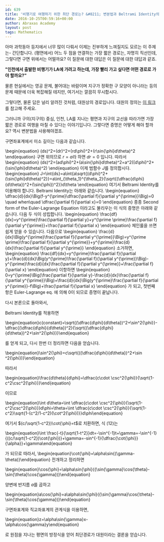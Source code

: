 ```yaml
---
id: 639
title: '비행기로 여행하기 위한 최단 경로는? &#8211; 변분법과 Beltrami Identity의 응용'
date: 2016-10-25T00:59:16+00:00
author: Abraxas Academy
layout: post
tags: Mathematics
---
```

아마 과학동아 등지에서 너무 많이 다뤄서 이제는 진부하게 느껴질지도 모르는 이 주제는- 간단합니다. (평면에서) 어느 두 점을 연결하는 가장 짧은 경로는, 자명히 직선인데, 그렇다면 구면 위에서는 어떨까요? 이 질문에 대한 대답은 이 질문에 대한 대답과 같죠.

 

**"인천에서 출발한 비행기가 LA에 가려고 하는데, 가장 빨리 가고 싶다면 어떤 경로로 가야 할까요?"**

 

물론 현실에서는 영공 문제, 불어대는 바람이며 지구가 정확한 구 모양이 아니라는 등의 문제 때문에 더욱 복잡해질 테지만, 여기서는 깔끔히 무시합시다.

그렇다면, 물론 답은 널리 알려진 것처럼, 대원상의 경로입니다. 대원의 정의는 [이 링크](https://en.wikipedia.org/wiki/Great_circle) 를 참고해 주세요.

그러니까 구의(지구의) 중심, 인천, LA를 지나는 평면과 지구의 교선을 따라가면 가장 짧은 경로로 여행을 마칠 수 있다는 이야기입니다. 그렇다면 증명은 어떻게 해야 할까요? 역시 변분법을 사용해야겠죠.

 

구면좌표계에서 미소 길이는 다음과 같습니다. 

 

 \begin{equation}
 (ds)^2=(dr)^2+(rd\phi)^2+(r\sin{\phi}d\theta)^2
 \end{equation}
 구면 위의므로 $r=a$라 하면 $dr=0$ 입니다. 따라서
 \begin{equation}
 (ds)^2=(ad\phi)^2+(a\sin{\phi}d\theta)^2=a^2((d\phi)^2+(\sin{\phi}d\theta)^2)
 \end{equation}
 이제 범함수 $J$를 정의합시다.
 \begin{equation}
 J=\int{ds}=a\int{a\sqrt{(d\phi)^2+(\sin{\phi}d\theta)^2}}=a\int_{\theta_1}^{\theta_2}{\sqrt{(\dfrac{d\phi}{d\theta})^2+(\sin{\phi})^2}}d\theta
 \end{equation}
 여기서 Beltrami Identity를 이용해야 합니다. Beltrami Identity는 아래와 같습니다.
 \begin{equation}
 \dfrac{d}{dx}\Big(f-y^{\prime}\dfrac{\partial f}{\partial y^{\prime}}\Big)=0 \quad when\quad \dfrac{\partial f}{\partial x}=0
 \end{equation}
 종종 Second form of the Euler-Lagrange Equation 이라고도 불리우는 이 식의 증명은 아래와 같습니다.
 다음 두 식이 성립합니다.
 \begin{equation}
 \frac{df}{dx}=y^{\prime}\frac{\partial f}{\partial y}+y^{\prime \prime}\frac{\partial f}{\partial y^{\prime}}+\frac{\partial f}{\partial x}
 \end{equation}
 체인룰을 쓰면 쉽게 얻을 수 있습니다. 다음으로
 \begin{equation}
 \frac{d}{dx}\Big(y^{\prime}\frac{\partial f}{\partial y^{\prime}}\Big)=y^{\prime \prime}\frac{\partial f}{\partial y^{\prime}}+y^{\prime}\frac{d}{dx}\frac{\partial f}{\partial y^{\prime}}
 \end{equation}
 소거하면,
 \begin{equation}
 \frac{df}{dx}=y^{\prime}\frac{\partial f}{\partial y}+\frac{d}{dx}\Big(y^{\prime}\frac{\partial f}{\partial y^{\prime}}\Big)-y^{\prime}\frac{d}{dx}\frac{\partial f}{\partial y^{\prime}}+\frac{\partial f}{\partial x}
 \end{equation}
 이항하면
 \begin{equation}
 0=y^{\prime}\Big(\frac{\partial f}{\partial y}-\frac{d}{dx}\frac{\partial f}{\partial y^{\prime}}\Big)+\frac{d}{dx}\Big(y^{\prime}\frac{\partial f}{\partial y^{\prime}}-f\Big)+\frac{\partial f}{\partial x}
 \end{equation}
 가 되고, 첫번째 항은 Euler-Lagrange eq. 에 의해 0이 되므로 증명이 끝납니다. 

 

다시 본론으로 돌아와서,

Beltrami Identity를 적용하면

 

 \begin{equation}c(constant)=\sqrt{(\dfrac{d\phi}{d\theta})^2+\sin^2{\phi}}-\dfrac{(\dfrac{d\phi}{d\theta})^2}{\sqrt{(\dfrac{d\phi}{d\theta})^2+\sin^2{\phi}}}\end{equation}

를 얻게 되고, 다시 한번 더 정리하면 다음을 얻습니다.

\begin{equation}\sin^2{\phi}=c\sqrt{((\dfrac{d\phi}{d\theta})^2+\sin ^2{\phi})}\end{equation}

 따라서

\begin{equation}\frac{d\theta}{d\phi}=\dfrac{c\cdot \csc^2{\phi}}{\sqrt{1-c^2\csc^2{\phi}}}\end{equation}

이므로 

 \begin{equation}\int d\theta=\int \dfrac{c\cdot \csc^2{\phi}}{\sqrt{1-c^2\csc^2{\phi}}}d\phi=\theta=\int \dfrac{c\cdot \csc^2{\phi}}{\sqrt{1-c^2}\sqrt{1-(c^2/1-c^2)(\cot^2{\phi})}}d\phi\end{equation}

 

여기서 $(c/\sqrt{1-c^2})\cot{\phi}=t$로 치환하면, 식 $(12)$는

 

 

 \begin{equation}\int \frac{-t}{\sqrt{1-t^2}}dt=-\sin^{-1}t+\gamma=-\sin^{-1}{((c/\sqrt{1-c^2})\cot{\phi})}+\gamma=-sin^{-1}{\dfrac{\cot{\phi}}{\alpha}}+\gamma\end{equation}

 가 되므로 따라서,
 \begin{equation}\cot{\phi}=\alpha\sin{(\gamma-\theta)}\end{equation}
 전개하고 정리하면

 

 

 

 \begin{equation}\cos{\phi}=\alpha\sin{\phi}({\sin{\gamma}\cos{\theta}-\sin{\theta}\cos{\gamma})}\end{equation}

양변에 반지름 $a$를 곱하고

\begin{equation}a\cos{\phi}=a\alpha\sin{\phi}({\sin{\gamma}\cos{\theta}-\sin{\theta}\cos{\gamma})}\end{equation}

구면좌표계와 직교좌표계의 관계식을 이용하면,

\begin{equation}z=\alpha\sin{\gamma}x-\alpha\cos{\gamma}y\end{equation}

로 원점을 지나는 평면의 방정식을 얻어 최단경로가 대원이라는 결론을 얻습니다.